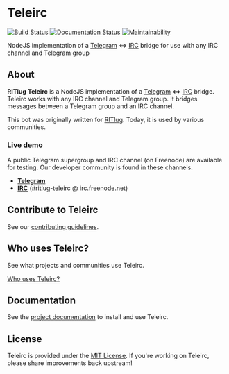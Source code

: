 Teleirc
=======

[![Build Status](https://travis-ci.org/RITlug/teleirc.svg?branch=devel)](https://travis-ci.org/RITlug/teleirc)
[![Documentation Status](https://readthedocs.org/projects/teleirc/badge/?version=latest)](http://teleirc.readthedocs.io/en/latest/?badge=latest)
[![Maintainability](https://api.codeclimate.com/v1/badges/f26acd099b16fce789b3/maintainability)](https://codeclimate.com/github/RITlug/teleirc/maintainability)

NodeJS implementation of a [Telegram](https://telegram.org/) <=> [IRC](https://en.wikipedia.org/wiki/Internet_Relay_Chat) bridge for use with any IRC channel and Telegram group


## About

**RITlug Teleirc** is a NodeJS implementation of a [Telegram](https://telegram.org/) <=> [IRC](https://en.wikipedia.org/wiki/Internet_Relay_Chat) bridge.
Teleirc works with any IRC channel and Telegram group.
It bridges messages between a Telegram group and an IRC channel.

This bot was originally written for [RITlug](https://ritlug.com).
Today, it is used by various communities.

### Live demo

A public Telegram supergroup and IRC channel (on Freenode) are available for testing.
Our developer community is found in these channels.

* **[Telegram](https://t.me/teleirc)**
* **[IRC](https://webchat.freenode.net/?channels=ritlug-teleirc)** (#ritlug-teleirc @ irc.freenode.net)


## Contribute to Teleirc

See our [contributing guidelines](https://github.com/RITlug/teleirc/master/.github/CONTRIBUTING.md).


## Who uses Teleirc?

See what projects and communities use Teleirc.

[Who uses Teleirc?](https://teleirc.readthedocs.io/en/latest/who-uses-teleirc/ "Who uses Teleirc?")


## Documentation

See the [project documentation](https://teleirc.readthedocs.io/) to install and use Teleirc.


## License

Teleirc is provided under the [MIT License](https://github.com/RITlug/teleirc/blob/master/LICENSE).
If you're working on Teleirc, please share improvements back upstream!
